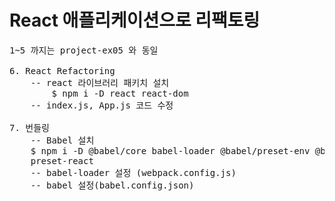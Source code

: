 # React 애플리케이션으로 리팩토링
<pre>
1~5 까지는 project-ex05 와 동일

6. React Refactoring
    -- react 라이브러리 패키치 설치
        $ npm i -D react react-dom
    -- index.js, App.js 코드 수정

7. 번들링
    -- Babel 설치
    $ npm i -D @babel/core babel-loader @babel/preset-env @babel/preset-react
    preset-react
    -- babel-loader 설정 (webpack.config.js)
    -- babel 설정(babel.config.json)
</pre>